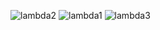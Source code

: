 ![lambda2](https://github.com/Tanishab17/AWS-Serverless-Blog-Platform/assets/100562690/e1751d27-9093-44d6-b236-9a1df0cee334)
![lambda1](https://github.com/Tanishab17/AWS-Serverless-Blog-Platform/assets/100562690/b336f7fd-76f3-4832-82c3-65c5ee27857f)
![lambda3](https://github.com/Tanishab17/AWS-Serverless-Blog-Platform/assets/100562690/9fa3c07e-4526-4b73-895c-a8ca64eb5534)
